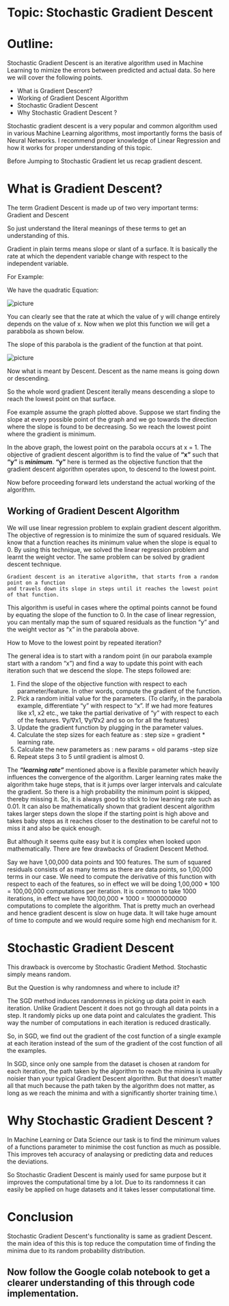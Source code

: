 # Topic: Stochastic Gradient Descent

# Outline:
Stochastic Gradient Descent is an iterative algorithm used in Machine Learning to mimize the errors between predicted and actual data. So here we will cover the following points.
- What is Gradient Descent?
- Working of Gradient Descent Algorithm
- Stochastic Gradient Descent 
- Why Stochastic Gradient Descent ?



Stochastic gradient descent is a very popular and common algorithm used in various Machine Learning algorithms, most importantly forms the basis of Neural Networks. I recommend proper knowledge of Linear Regression and how it works for proper understanding of this topic.

Before Jumping to Stochastic Gradient let us recap gradient descent.

# What is Gradient Descent?
The term Gradient Descent is made up of two very important terms: Gradient and Descent

So just understand the literal meanings of these terms to get an understanding of this.

Gradient in plain terms means slope or slant of a surface. It is basically the rate at which the dependent variable change with respect to the independent variable. 

For Example:

We have the quadratic Equation: 


![picture](https://drive.google.com/uc?id=1Y3qmYxYOz4wNIBmp7DqdUrVjp3lFR1qq)

You can clearly see that the rate at which the value of y will change entirely depends on the value of x. Now when we plot this function we will get a parabbola as shown below.

The slope of this parabola is the gradient of the function at that point.

![picture](https://drive.google.com/uc?id=1jSgJi2igmo_efJONkh5sMgT9yF-pkBKa)

Now what is meant by Descent. Descent as the name means is going down or descending.

So the whole word gradient Descent iterally means descending a slope to reach the lowest point on that surface.

Foe example assume the graph plotted above. Suppose we start finding the slope at every possible point of the graph and we go towards the direction where the slope is found to be decreasing. So we reach the lowest point where the gradient is minimum.

In the above graph, the lowest point on the parabola occurs at x = 1. The objective of gradient descent algorithm is to find the value of **“x”** such that **“y”** is ***minimum***. **“y”** here is termed as the objective function that the gradient descent algorithm operates upon, to descend to the lowest point.

Now before proceeding forward lets understand the actual working of the algorithm.

## Working of Gradient Descent Algorithm
We will use linear regression problem to explain gradient descent algorithm. The objective of regression is to minimize the sum of squared residuals. We know that a function reaches its minimum value when the slope is equal to 0. By using this technique, we solved the linear regression problem and learnt the weight vector. The same problem can be solved by gradient descent technique.

```
Gradient descent is an iterative algorithm, that starts from a random point on a function 
and travels down its slope in steps until it reaches the lowest point of that function.
```

This algorithm is useful in cases where the optimal points cannot be found by equating the slope of the function to 0. In the case of linear regression, you can mentally map the sum of squared residuals as the function “y” and the weight vector as “x” in the parabola above.

How to Move to the lowest point by repeated iteration?

The general idea is to start with a random point (in our parabola example start with a random “x”) and find a way to update this point with each iteration such that we descend the slope.
The steps followed are:
1. Find the slope of the objective function with respect to each parameter/feature. In other words, compute the gradient of the function.
2. Pick a random initial value for the parameters. (To clarify, in the parabola example, differentiate “y” with respect to “x”. If we had more features like x1, x2 etc., we take the partial derivative of “y” with respect to each of the features.
∇y/∇x1, ∇y/∇x2 and so on for all the features)
3. Update the gradient function by plugging in the parameter values.
4. Calculate the step sizes for each feature as : step size = gradient * learning rate.
5. Calculate the new parameters as : new params = old params -step size
6. Repeat steps 3 to 5 until gradient is almost 0.

The ***“learning rate”*** mentioned above is a flexible parameter which heavily influences the convergence of the algorithm. Larger learning rates make the algorithm take huge steps, that is it jumps over larger intervals and calculate the gradient. So there is a high probability the minimum point is skipped, thereby missing it. So, it is always good to stick to low learning rate such as 0.01. It can also be mathematically shown that gradient descent algorithm takes larger steps down the slope if the starting point is high above and takes baby steps as it reaches closer to the destination to be careful not to miss it and also be quick enough.

But although it seems quite easy but it is complex when looked upon mathematically. There are few drawbacks of Gradient Descent Method.

Say we have 1,00,000 data points and 100 features. The sum of squared residuals consists of as many terms as there are data points, so 1,00,000 terms in our case. We need to compute the derivative of this function with respect to each of the features, so in effect we will be doing 1,00,000 * 100 = 100,00,000 computations per iteration. It is common to take 1000 iterations, in effect we have 100,00,000  * 1000 = 10000000000  computations to complete the algorithm. That is pretty much an overhead and hence gradient descent is slow on huge data.
It will take huge amount of time to compute and we would require some high end mechanism for it.

# Stochastic Gradient Descent 

This drawback is overcome by Stochastic Gradient Method. Stochastic simply means random. 

But the Question is why randomness and where to include it?

The SGD method induces randomness in picking up data point in each iteration. Unlike Gradient Descent it does not go through all data points in a step. It randomly picks up one data point and calculates the gradient. This way the number of computations in each iteration is reduced drastically.

So, in SGD, we find out the gradient of the cost function of a single example at each iteration instead of the sum of the gradient of the cost function of all the examples.

In SGD, since only one sample from the dataset is chosen at random for each iteration, the path taken by the algorithm to reach the minima is usually noisier than your typical Gradient Descent algorithm. But that doesn’t matter all that much because the path taken by the algorithm does not matter, as long as we reach the minima and with a significantly shorter training time.\


# Why Stochastic Gradient Descent ?

In Machine Learning or Data Science our task is to find the minimum values of a functions parameter to minimise the cost function as much as possible. This improves teh accuracy of analaysing or predicting data and reduces the deviations. 

So Stochastic Gradient Descent is mainly used for same purpose but it improves the computational time by a lot. Due to its randomness it can easily be applied on huge datasets and it takes lesser computational time.


# Conclusion
Stochastic Gradient Descent's functionality is same as gradient Descent. the main idea of this this is top reduce the computation time of finding the minima due to its random probability distribution.

## Now follow the Google colab notebook to get a clearer understanding of this through code implementation.
